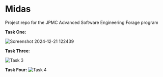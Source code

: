 # Midas
Project repo for the JPMC Advanced Software Engineering Forage program


**Task One:**

![Screenshot 2024-12-21 122439](https://github.com/user-attachments/assets/0c663a0a-f959-431c-9bbe-2f4ddfbe3c5d)

**Task Three:**

![Task 3](https://github.com/user-attachments/assets/d508d384-db04-4389-ac32-138295439f7c)

**Task Four:**
![Task 4](https://github.com/user-attachments/assets/94047c5e-e309-4766-b8d3-b7f1182a3150)
